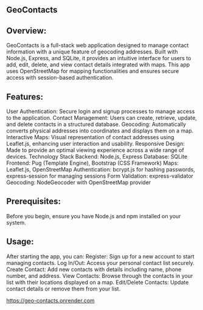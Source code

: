 ## GeoContacts

## Overview:
GeoContacts is a full-stack web application designed to manage contact information with a unique feature of geocoding addresses. Built with Node.js, Express, and SQLite, it provides an intuitive interface for users to add, edit, delete, and view contact details integrated with maps. This app uses OpenStreetMap for mapping functionalities and ensures secure access with session-based authentication.

## Features:
User Authentication: Secure login and signup processes to manage access to the application.
Contact Management: Users can create, retrieve, update, and delete contacts in a structured database.
Geocoding: Automatically converts physical addresses into coordinates and displays them on a map.
Interactive Maps: Visual representation of contact addresses using Leaflet.js, enhancing user interaction and usability.
Responsive Design: Made to provide an optimal viewing experience across a wide range of devices.
Technology Stack
Backend: Node.js, Express
Database: SQLite
Frontend: Pug (Template Engine), Bootstrap (CSS Framework)
Maps: Leaflet.js, OpenStreetMap
Authentication: bcrypt.js for hashing passwords, express-session for managing sessions
Form Validation: express-validator
Geocoding: NodeGeocoder with OpenStreetMap provider

## Prerequisites:
Before you begin, ensure you have Node.js and npm installed on your system.

## Usage:
After starting the app, you can:
Register: Sign up for a new account to start managing contacts.
Log In/Out: Access your personal contact list securely.
Create Contact: Add new contacts with details including name, phone number, and address.
View Contacts: Browse through the contacts in your list with their locations displayed on a map.
Edit/Delete Contacts: Update contact details or remove them from your list.

https://geo-contacts.onrender.com
